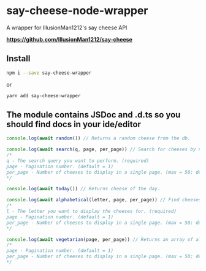 # say-cheese-node-wrapper
A wrapper for IllusionMan1212's say cheese API

**https://github.com/IllusionMan1212/say-cheese**

## Install

```bash
npm i --save say-cheese-wrapper
```

or

```bash
yarn add say-cheese-wrapper
```

## The module contains JSDoc and .d.ts so you should find docs in your ide/editor

```js
console.log(await random()) // Returns a random cheese from the db.
```

```js
console.log(await search(q, page, per_page)) // Search for cheeses by name.
/*
q - The search query you want to perform. (required)
page - Pagination number. (default = 1)
per_page - Number of cheeses to display in a single page. (max = 50; default = 10)
*/
```

```js
console.log(await today()) // Returns cheese of the day.
```

```js
console.log(await alphabetical(letter, page, per_page)) // Find cheeses by their first letter.
/*
l - The letter you want to display the cheeses for. (required)
page - Pagination number. (default = 1)
per_page - Number of cheeses to display in a single page. (max = 50; default = 10)
*/
```

```js
console.log(await vegetarian(page, per_page)) // Returns an array of all vegetarian cheeses.
/*
page - Pagination number. (default = 1)
per_page - Number of cheeses to display in a single page. (max = 50; default = 10)
*/
```